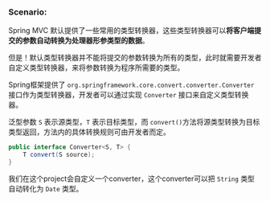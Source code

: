 ### Scenario:

Spring MVC 默认提供了一些常用的类型转换器，这些类型转换器可以**将客户端提交的参数自动转换为处理器形参类型的数据**。

但是！默认类型转换器并不能将提交的参数转换为所有的类型，此时就需要开发者自定义类型转换器，来将参数转换为程序所需要的类型。

Spring框架提供了 `org.springframework.core.convert.converter.Converter` 接口作为类型转换器，开发者可以通过实现 `Converter` 接口来自定义类型转换器。

泛型参数 `S` 表示源类型，`T` 表示目标类型，而 `convert()`方法将源类型转换为目标类型返回，方法内的具体转换规则可由开发者而定。

```java
public interface Converter<S, T> {
    T convert(S source);
}
```

我们在这个project会自定义一个converter，这个converter可以把 `String` 类型自动转化为 `Date` 类型。
